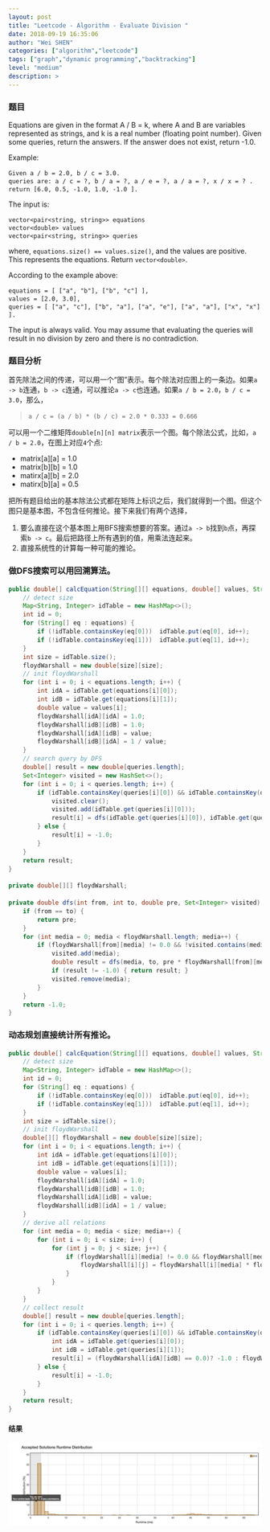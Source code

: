 ```yaml
---
layout: post
title: "Leetcode - Algorithm - Evaluate Division "
date: 2018-09-19 16:35:06
author: "Wei SHEN"
categories: ["algorithm","leetcode"]
tags: ["graph","dynamic programming","backtracking"]
level: "medium"
description: >
---
```


### 题目
Equations are given in the format A / B = k, where A and B are variables represented as strings, and k is a real number (floating point number). Given some queries, return the answers. If the answer does not exist, return -1.0.

Example:
```
Given a / b = 2.0, b / c = 3.0.
queries are: a / c = ?, b / a = ?, a / e = ?, a / a = ?, x / x = ? .
return [6.0, 0.5, -1.0, 1.0, -1.0 ].
```

The input is:
```
vector<pair<string, string>> equations
vector<double> values
vector<pair<string, string>> queries
```
where, `equations.size() == values.size()`, and the values are positive. This represents the equations. Return `vector<double>`.

According to the example above:
```
equations = [ ["a", "b"], ["b", "c"] ],
values = [2.0, 3.0],
queries = [ ["a", "c"], ["b", "a"], ["a", "e"], ["a", "a"], ["x", "x"] ].
```
The input is always valid. You may assume that evaluating the queries will result in no division by zero and there is no contradiction.

### 题目分析
首先除法之间的传递，可以用一个“图”表示。每个除法对应图上的一条边。如果`a -> b`连通，`b -> c`连通，可以推论`a -> c`也连通。如果`a / b = 2.0`，`b / c = 3.0`，那么，
> `a / c = (a / b) * (b / c) = 2.0 * 0.333 = 0.666`

可以用一个二维矩阵`double[n][n] matrix`表示一个图。每个除法公式，比如，`a / b = 2.0`，在图上对应`4`个点:
* matrix[a][a] = 1.0
* matrix[b][b] = 1.0
* matirx[a][b] = 2.0
* matirx[b][a] = 0.5

把所有题目给出的基本除法公式都在矩阵上标识之后，我们就得到一个图。但这个图只是基本图，不包含任何推论。接下来我们有两个选择，
1. 要么直接在这个基本图上用BFS搜索想要的答案。通过`a -> b`找到`b`点，再探索`b -> c`。最后把路径上所有遇到的值，用乘法连起来。
2. 直接系统性的计算每一种可能的推论。


### 做DFS搜索可以用回溯算法。
```java
public double[] calcEquation(String[][] equations, double[] values, String[][] queries) {
    // detect size
    Map<String, Integer> idTable = new HashMap<>();
    int id = 0;
    for (String[] eq : equations) {
        if (!idTable.containsKey(eq[0]))  idTable.put(eq[0], id++);
        if (!idTable.containsKey(eq[1]))  idTable.put(eq[1], id++);
    }
    int size = idTable.size();
    floydWarshall = new double[size][size];
    // init floydWarshall
    for (int i = 0; i < equations.length; i++) {
        int idA = idTable.get(equations[i][0]);
        int idB = idTable.get(equations[i][1]);
        double value = values[i];
        floydWarshall[idA][idA] = 1.0;
        floydWarshall[idB][idB] = 1.0;
        floydWarshall[idA][idB] = value;
        floydWarshall[idB][idA] = 1 / value;
    }
    // search query by DFS
    double[] result = new double[queries.length];
    Set<Integer> visited = new HashSet<>();
    for (int i = 0; i < queries.length; i++) {
        if (idTable.containsKey(queries[i][0]) && idTable.containsKey(queries[i][1])) {
            visited.clear();
            visited.add(idTable.get(queries[i][0]));
            result[i] = dfs(idTable.get(queries[i][0]), idTable.get(queries[i][1]), 1.0, visited);
        } else {
            result[i] = -1.0;
        }
    }
    return result;
}

private double[][] floydWarshall;

private double dfs(int from, int to, double pre, Set<Integer> visited) {
    if (from == to) {
        return pre;
    }
    for (int media = 0; media < floydWarshall.length; media++) {
        if (floydWarshall[from][media] != 0.0 && !visited.contains(media)) {
            visited.add(media);
            double result = dfs(media, to, pre * floydWarshall[from][media], visited);
            if (result != -1.0) { return result; }
            visited.remove(media);
        }
    }
    return -1.0;
}
```

### 动态规划直接统计所有推论。
```java
public double[] calcEquation(String[][] equations, double[] values, String[][] queries) {
    // detect size
    Map<String, Integer> idTable = new HashMap<>();
    int id = 0;
    for (String[] eq : equations) {
        if (!idTable.containsKey(eq[0]))  idTable.put(eq[0], id++);
        if (!idTable.containsKey(eq[1]))  idTable.put(eq[1], id++);
    }
    int size = idTable.size();
    // init floydWarshall
    double[][] floydWarshall = new double[size][size];
    for (int i = 0; i < equations.length; i++) {
        int idA = idTable.get(equations[i][0]);
        int idB = idTable.get(equations[i][1]);
        double value = values[i];
        floydWarshall[idA][idA] = 1.0;
        floydWarshall[idB][idB] = 1.0;
        floydWarshall[idA][idB] = value;
        floydWarshall[idB][idA] = 1 / value;
    }
    // derive all relations
    for (int media = 0; media < size; media++) {
        for (int i = 0; i < size; i++) {
            for (int j = 0; j < size; j++) {
                if (floydWarshall[i][media] != 0.0 && floydWarshall[media][j] != 0.0) {
                    floydWarshall[i][j] = floydWarshall[i][media] * floydWarshall[media][j];
                }
            }
        }
    }
    // collect result
    double[] result = new double[queries.length];
    for (int i = 0; i < queries.length; i++) {
        if (idTable.containsKey(queries[i][0]) && idTable.containsKey(queries[i][1])) {
            int idA = idTable.get(queries[i][0]);
            int idB = idTable.get(queries[i][1]);
            result[i] = (floydWarshall[idA][idB] == 0.0)? -1.0 : floydWarshall[idA][idB];
        } else {
            result[i] = -1.0;
        }
    }
    return result;
}
```

#### 结果
![evaluate-division-1](/images/leetcode/evaluate-division-1.png)
